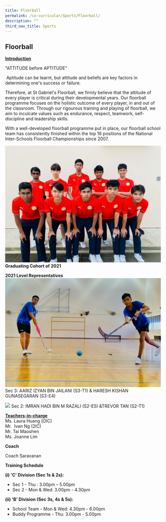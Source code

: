 ```yaml
---
title: Floorball
permalink: /co-curricular/Sports/Floorball/
description: ""
third_nav_title: Sports
---
```

## Floorball 

**<u>Introduction</u>** 

"ATTITUDE before APTITUDE"

 Aptitude can be learnt, but attitude and beliefs are key factors in determining one's success or failure.   

Therefore, at St Gabriel's Floorball, we firmly believe that the attitude of every player is critical during their developmental years. Our floorball programme focuses on the holistic outcome of every player, in and out of the classroom. Through our rigourous training and playing of floorball, we aim to inculcate values such as endurance, respect, teamwork, self-discipline and leadership skills. 

With a well-developed floorball programme put in place, our floorball school team has consistently finished within the top 16 positions of the National Inter-Schools Floorball Championships since 2007.

![](/images/Graduating%20Cohort%20of%202021.png)
**Graduating Cohort of 2021**

**2021 Level Representatives**
![](/images/2021%20Level%20Representatives.png)
Sec 3: AARIZ IZYAN BIN JAILANI (S3-T1) & HARESH KISHAN GUNASEGARAN (S3-E4)

![](/images/S2.png)
Sec 2: IMRAN HADI BIN M RAZALI (S2-E5) &TREVOR TAN (S2-T1)

**<u>Teachers-in-charge</u>**
<br>
Ms. Laura Huang (OIC)<br>
Mr.  Ivan Ng (2IC) <br>
Mr. Tai Maoshen <br>
Ms. Joanne Lim

  

**Coach**  

Coach Saravanan

  

**Training Schedule**

**(i) 'C' Division (Sec 1s & 2s):**

*   Sec 1 - Thu : 3.00pm – 5.00pm
*   Sec 2 - Mon & Wed: 3.00pm - 4.30pm

**(ii) 'B' Division (Sec 3s, 4s & 5s):**

*   School Team - Mon & Wed: 4.30pm - 6.00pm
*   Buddy Programme - Thu: 3.00pm - 5.00pm